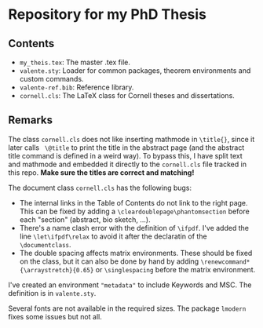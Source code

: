 # Repository for my PhD Thesis

## Contents

- `my_theis.tex`: The master .tex file.
- `valente.sty`: Loader for common packages, theorem environments and custom commands.
- `valente-ref.bib`: Reference library.
- `cornell.cls`: The LaTeX class for Cornell theses and dissertations.

## Remarks

The class `cornell.cls` does not like inserting mathmode in `\title{}`, since it later calls ` \@title` to print the title in the abstract page (and the abstract title command is defined in a weird way). To bypass this, I have split text and mathmode and embedded it directly to the `cornell.cls` file tracked in this repo. **Make sure the titles are correct and matching!**

The document class `cornell.cls` has the following bugs:

- The internal links in the Table of Contents do not link to the right page. This can be fixed by adding a `\cleardoublepage\phantomsection` before each "section" (abstract, bio sketch, ...).
- There's a name clash error with the definition of `\ifpdf`. I've added the line `\let\ifpdf\relax` to avoid it after the declaratin of the `\documentclass`.
- The double spacing affects matrix environments. These should be fixed on the class, but it can also be done by hand by adding `\renewcommand*{\arraystretch}{0.65}` or `\singlespacing` before the matrix environment.

I've created an environment `"metadata"` to include Keywords and MSC. The definition is in `valente.sty`. 

Several fonts are not available in the required sizes. The package `lmodern` fixes some issues but not all.
